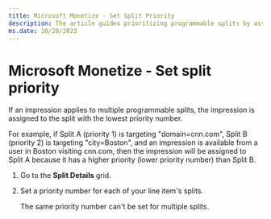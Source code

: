 ```yaml
---
title: Microsoft Monetize - Set Split Priority
description: The article guides prioritizing programmable splits by assigning unique priority numbers in the Split Details grid, ensuring proper impression allocation.
ms.date: 10/28/2023
---
```


# Microsoft Monetize - Set split priority

If an impression applies to multiple programmable splits, the impression is assigned to the split with the lowest priority number.

For example, if Split A (priority 1) is targeting "domain=cnn.com", Split B (priority 2) is targeting "city=Boston", and an impression is available from a user in Boston visiting cnn.com, then the impression will be assigned to Split A because it has a higher priority (lower priority number) than Split B.

1. Go to the **Split Details** grid.
1. Set a priority number for each of your line item's splits.

   The same priority number can't be set for multiple splits.
